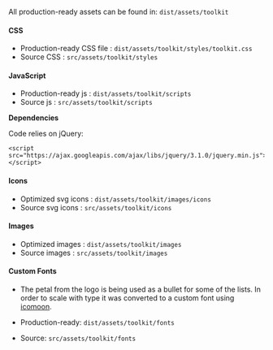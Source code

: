 All production-ready assets can be found in: `dist/assets/toolkit`

#### CSS

- Production-ready CSS file : `dist/assets/toolkit/styles/toolkit.css`
- Source CSS : `src/assets/toolkit/styles`

#### JavaScript

- Production-ready js : `dist/assets/toolkit/scripts`
- Source js : `src/assets/toolkit/scripts`

__Dependencies__

Code relies on jQuery:
```markup
<script src="https://ajax.googleapis.com/ajax/libs/jquery/3.1.0/jquery.min.js"></script>
```


#### Icons

- Optimized svg icons : `dist/assets/toolkit/images/icons`
- Source svg icons : `src/assets/toolkit/icons`

#### Images

- Optimized images : `dist/assets/toolkit/images`
- Source images : `src/assets/toolkit/images`

#### Custom Fonts

- The petal from the logo is being used as a bullet for some of the lists. In order to scale with type it was converted to a custom font using [icomoon](https://icomoon.io/).

- Production-ready: `dist/assets/toolkit/fonts`
- Source: `src/assets/toolkit/fonts`
